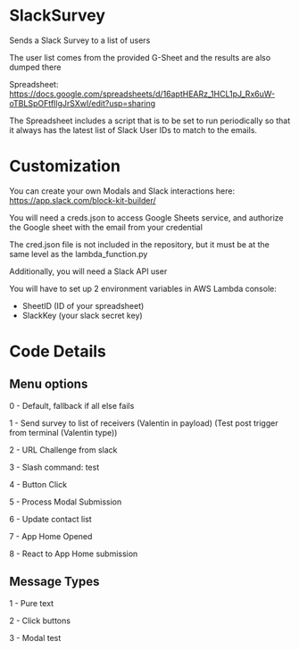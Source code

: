 # SlackSurvey
Sends a Slack Survey to a list of users

The user list comes from the provided G-Sheet and the results are also dumped there

Spreadsheet: https://docs.google.com/spreadsheets/d/16aptHEARz_1HCL1pJ_Rx6uW-oTBLSpOFtfIlgJrSXwI/edit?usp=sharing

The Spreadsheet includes a script that is to be set to run periodically so that it always has the latest list of Slack User IDs to match to the emails.

# Customization
You can create your own Modals and Slack interactions here: https://app.slack.com/block-kit-builder/

You will need a creds.json to access Google Sheets service, and authorize the Google sheet with the email from your credential

The cred.json file is not included in the repository, but it must be at the same level as the lambda_function.py

Additionally, you will need a Slack API user

You will have to set up 2 environment variables in AWS Lambda console:
- SheetID (ID of your spreadsheet)
- SlackKey (your slack secret key)


# Code Details

## Menu options
 0 - Default, fallback if all else fails

 1 - Send survey to list of receivers (Valentin in payload) (Test post trigger from terminal (Valentin type))

 2 - URL Challenge from slack

 3 - Slash command: test

 4 - Button Click

 5 - Process Modal Submission

 6 - Update contact list

 7 - App Home Opened

 8 - React to App Home submission


## Message Types
 1 - Pure text

 2 - Click buttons

 3 - Modal test
 
